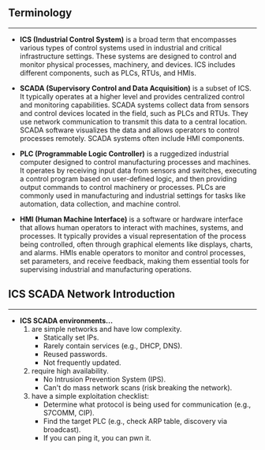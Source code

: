 
## Terminology
---

- **ICS (Industrial Control System)** is a broad term that encompasses various types of control systems used in industrial and critical infrastructure settings. These systems are designed to control and monitor physical processes, machinery, and devices. ICS includes different components, such as PLCs, RTUs, and HMIs.

- **SCADA (Supervisory Control and Data Acquisition)** is a subset of ICS. It typically operates at a higher level and provides centralized control and monitoring capabilities. SCADA systems collect data from sensors and control devices located in the field, such as PLCs and RTUs. They use network communication to transmit this data to a central location. SCADA software visualizes the data and allows operators to control processes remotely. SCADA systems often include HMI components.

- **PLC (Programmable Logic Controller)** is a ruggedized industrial computer designed to control manufacturing processes and machines. It operates by receiving input data from sensors and switches, executing a control program based on user-defined logic, and then providing output commands to control machinery or processes. PLCs are commonly used in manufacturing and industrial settings for tasks like automation, data collection, and machine control.

- **HMI (Human Machine Interface)** is a software or hardware interface that allows human operators to interact with machines, systems, and processes. It typically provides a visual representation of the process being controlled, often through graphical elements like displays, charts, and alarms. HMIs enable operators to monitor and control processes, set parameters, and receive feedback, making them essential tools for supervising industrial and manufacturing operations.


## ICS SCADA Network Introduction
---
- **ICS SCADA environments...**
	1. are simple networks and have low complexity.
		- Statically set IPs.
		- Rarely contain services (e.g., DHCP, DNS).
		- Reused passwords.
		- Not frequently updated.
	 1. require high availability.
		- No Intrusion Prevention System (IPS).
		- Can't do mass network scans (risk breaking the network).
	 2. have a simple exploitation checklist:
		- Determine what protocol is being used for communication (e.g., S7COMM, CIP).
		- Find the target PLC (e.g., check ARP table, discovery via broadcast).
		- If you can ping it, you can pwn it.